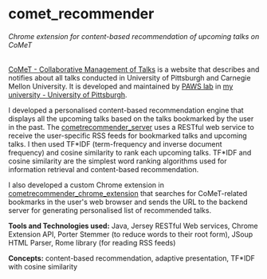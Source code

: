 # comet_recommender
###### Chrome extension for content-based recommendation of upcoming talks on CoMeT


[CoMeT - Collaborative Management of Talks](http://halley.exp.sis.pitt.edu/comet/) is a website that describes and notifies about all talks conducted in University of Pittsburgh and Carnegie Mellon University. It is developed and maintained by [PAWS lab](http://adapt2.sis.pitt.edu/wiki/Main_Page) in [my university - University of Pittsburgh](http://pitt.edu).


I developed a personalised content-based recommendation engine that displays all the upcoming talks based on the talks bookmarked by the user in the past. The [cometrecommender_server](https://github.com/ss37/comet_recommender/tree/master/cometrecommender_server) uses a RESTful web service to receive the user-specific RSS feeds for bookmarked talks and upcoming talks. I then used TF\*IDF (term-frequency and inverse document frequency) and cosine similarity to rank each upcoming talks. TF\*IDF and cosine similarity are the simplest word ranking algorithms used for information retrieval and content-based recommendation.


I also developed a custom Chrome extension in [cometrecommender_chrome_extension](https://github.com/ss37/comet_recommender/tree/master/cometrecommender_chrome_extension) that searches for CoMeT-related bookmarks in the user's web browser and sends the URL to the backend server for generating personalised list of recommended talks.


**Tools and Technologies used:** Java, Jersey RESTful Web services, Chrome Extension API, Porter Stemmer (to reduce words to their root form), JSoup HTML Parser, Rome library (for reading RSS feeds)

**Concepts:** content-based recommendation, adaptive presentation, TF\*IDF with cosine similarity
